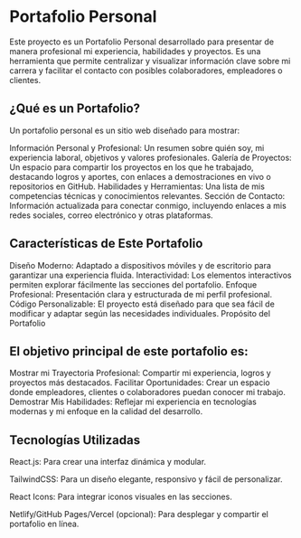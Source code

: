# Portafolio Personal
Este proyecto es un Portafolio Personal desarrollado para presentar de manera profesional mi experiencia, habilidades y proyectos. Es una herramienta que permite centralizar y visualizar información clave sobre mi carrera y facilitar el contacto con posibles colaboradores, empleadores o clientes.

## ¿Qué es un Portafolio?
Un portafolio personal es un sitio web diseñado para mostrar:

Información Personal y Profesional: Un resumen sobre quién soy, mi experiencia laboral, objetivos y valores profesionales.
Galería de Proyectos: Un espacio para compartir los proyectos en los que he trabajado, destacando logros y aportes, con enlaces a demostraciones en vivo o repositorios en GitHub.
Habilidades y Herramientas: Una lista de mis competencias técnicas y conocimientos relevantes.
Sección de Contacto: Información actualizada para conectar conmigo, incluyendo enlaces a mis redes sociales, correo electrónico y otras plataformas.

## Características de Este Portafolio

Diseño Moderno: Adaptado a dispositivos móviles y de escritorio para garantizar una experiencia fluida.
Interactividad: Los elementos interactivos permiten explorar fácilmente las secciones del portafolio.
Enfoque Profesional: Presentación clara y estructurada de mi perfil profesional.
Código Personalizable: El proyecto está diseñado para que sea fácil de modificar y adaptar según las necesidades individuales.
Propósito del Portafolio

## El objetivo principal de este portafolio es:

Mostrar mi Trayectoria Profesional: Compartir mi experiencia, logros y proyectos más destacados.
Facilitar Oportunidades: Crear un espacio donde empleadores, clientes o colaboradores puedan conocer mi trabajo.
Demostrar Mis Habilidades: Reflejar mi experiencia en tecnologías modernas y mi enfoque en la calidad del desarrollo.

## Tecnologías Utilizadas

React.js: Para crear una interfaz dinámica y modular.

TailwindCSS: Para un diseño elegante, responsivo y fácil de personalizar.

React Icons: Para integrar iconos visuales en las secciones.

Netlify/GitHub Pages/Vercel (opcional): Para desplegar y compartir el portafolio en línea.

